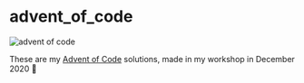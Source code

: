 # advent_of_code

![advent of code](https://miro.medium.com/max/1200/1*XtCMwEXZe2VcH-jfcHwCBQ.jpeg)

These are my [Advent of Code](https://adventofcode.com/puzzles) solutions, made in my workshop in December 2020 🎄

